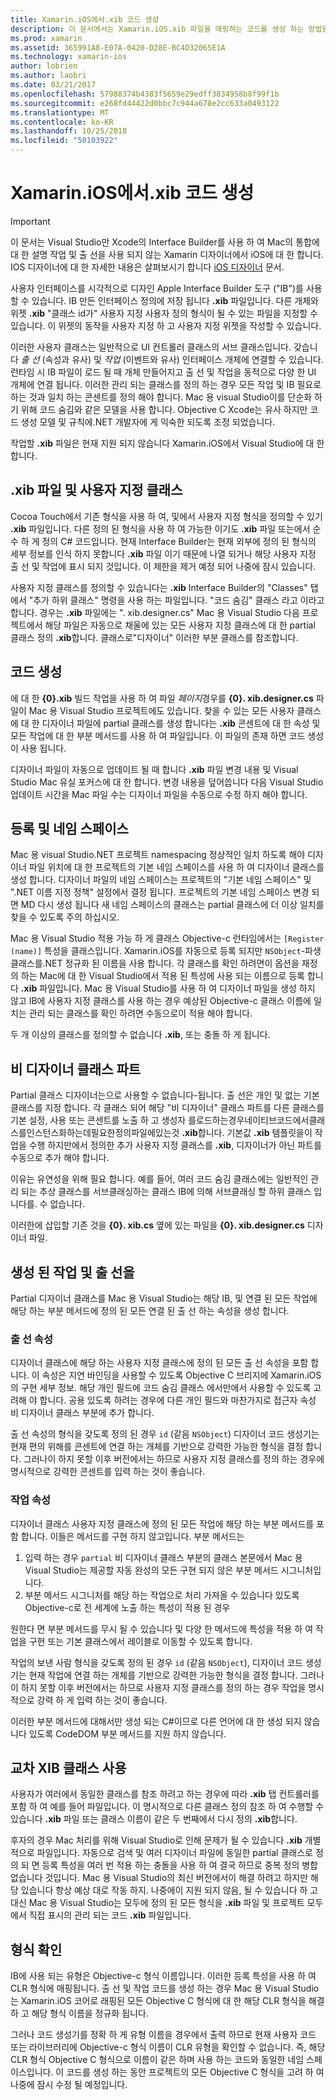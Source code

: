 ```yaml
---
title: Xamarin.iOS에서.xib 코드 생성
description: 이 문서에서는 Xamarin.iOS.xib 파일을 매핑하는 코드를 생성 하는 방법을 설명 합니다. C#, 시각적 컨트롤을 프로그래밍 방식으로 액세스할 수 있도록 합니다.
ms.prod: xamarin
ms.assetid: 365991A8-E07A-0420-D28E-BC4D32065E1A
ms.technology: xamarin-ios
author: lobrien
ms.author: laobri
ms.date: 03/21/2017
ms.openlocfilehash: 57988374b4383f5659e29edff3834958b8f99f1b
ms.sourcegitcommit: e268fd44422d0bbc7c944a678e2cc633a0493122
ms.translationtype: MT
ms.contentlocale: ko-KR
ms.lasthandoff: 10/25/2018
ms.locfileid: "50103922"
---
```

# <a name="xib-code-generation-in-xamarinios"></a>Xamarin.iOS에서.xib 코드 생성

> [!IMPORTANT]
>  이 문서는 Visual Studio만 Xcode의 Interface Builder를 사용 하 여 Mac의 통합에 대 한 설명 작업 및 출 선을 사용 되지 않는 Xamarin 디자이너에서 iOS에 대 한 합니다. IOS 디자이너에 대 한 자세한 내용은 살펴보시기 합니다 [iOS 디자이너](~/ios/user-interface/designer/index.md) 문서.

사용자 인터페이스를 시각적으로 디자인 Apple Interface Builder 도구 ("IB")를 사용할 수 있습니다. IB 만든 인터페이스 정의에 저장 됩니다 **.xib** 파일입니다. 다른 개체와 위젯 **.xib** "클래스 id가" 사용자 지정 사용자 정의 형식이 될 수 있는 파일을 지정할 수 있습니다. 이 위젯의 동작을 사용자 지정 하 고 사용자 지정 위젯을 작성할 수 있습니다.

이러한 사용자 클래스는 일반적으로 UI 컨트롤러 클래스의 서브 클래스입니다. 갖습니다 *출 선* (속성과 유사) 및 *작업* (이벤트와 유사) 인터페이스 개체에 연결할 수 있습니다. 런타임 시 IB 파일이 로드 될 때 개체 만들어지고 출 선 및 작업을 동적으로 다양 한 UI 개체에 연결 됩니다. 이러한 관리 되는 클래스를 정의 하는 경우 모든 작업 및 IB 필요로 하는 것과 일치 하는 콘센트를 정의 해야 합니다. Mac 용 visual Studio이를 단순화 하기 위해 코드 숨김와 같은 모델을 사용 합니다. Objective C Xcode는 유사 하지만 코드 생성 모델 및 규칙에.NET 개발자에 게 익숙한 되도록 조정 되었습니다.

작업할 **.xib** 파일은 현재 지원 되지 않습니다 Xamarin.iOS에서 Visual Studio에 대 한 합니다.

## <a name="xib-files-and-custom-classes"></a>.xib 파일 및 사용자 지정 클래스

Cocoa Touch에서 기존 형식을 사용 하 여, 및에서 사용자 지정 형식을 정의할 수 있기 **.xib** 파일입니다. 다른 정의 된 형식을 사용 하 여 가능한 이기도 **.xib** 파일 또는에서 순수 하 게 정의 C# 코드입니다. 현재 Interface Builder는 현재 외부에 정의 된 형식의 세부 정보를 인식 하지 못합니다 **.xib** 파일 이기 때문에 나열 되거나 해당 사용자 지정 출 선 및 작업에 표시 되지 것입니다. 이 제한을 제거 예정 되어 나중에 잠시 있습니다.

사용자 지정 클래스를 정의할 수 있습니다는 **.xib** Interface Builder의 "Classes" 탭에서 "추가 하위 클래스" 명령을 사용 하는 파일입니다. "코드 숨김" 클래스 라고 이라고합니다. 경우는 **.xib** 파일에는 ". xib.designer.cs" Mac 용 Visual Studio 다음 프로젝트에서 해당 파일은 자동으로 채울에 있는 모든 사용자 지정 클래스에 대 한 partial 클래스 정의 **.xib**합니다. 클래스로"디자이너" 이러한 부분 클래스를 참조합니다.

## <a name="generating-code"></a>코드 생성

에 대 한  **{0}.xib** 빌드 작업을 사용 하 여 파일 *페이지*경우를  **{0}. xib.designer.cs** 파일이 Mac 용 Visual Studio 프로젝트에도 있습니다. 찾을 수 있는 모든 사용자 클래스에 대 한 디자이너 파일에 partial 클래스를 생성 합니다는 **.xib** 콘센트에 대 한 속성 및 모든 작업에 대 한 부분 메서드를 사용 하 여 파일입니다. 이 파일의 존재 하면 코드 생성이 사용 됩니다.

디자이너 파일이 자동으로 업데이트 될 때 합니다 **.xib** 파일 변경 내용 및 Visual Studio Mac 유실 포커스에 대 한 합니다. 변경 내용을 덮어씁니다 다음 Visual Studio 업데이트 시간을 Mac 파일 수는 디자이너 파일을 수동으로 수정 하지 해야 합니다.

## <a name="registration-and-namespaces"></a>등록 및 네임 스페이스

Mac 용 visual Studio.NET 프로젝트 namespacing 정상적인 일치 하도록 해야 디자이너 파일 위치에 대 한 프로젝트의 기본 네임 스페이스를 사용 하 여 디자이너 클래스를 생성 합니다. 디자이너 파일의 네임 스페이스는 프로젝트의 "기본 네임 스페이스" 및 ".NET 이름 지정 정책" 설정에서 결정 됩니다. 프로젝트의 기본 네임 스페이스 변경 되 면 MD 다시 생성 됩니다 새 네임 스페이스의 클래스는 partial 클래스에 더 이상 일치를 찾을 수 있도록 주의 하십시오.

Mac 용 Visual Studio 적용 가능 하 게 클래스 Objective-c 런타임에서는 `[Register (name)]` 특성을 클래스입니다. Xamarin.iOS를 자동으로 등록 되지만 `NSObject`-파생 클래스를.NET 정규화 된 이름을 사용 합니다. 각 클래스를 확인 하려면이 옵션을 재정의 하는 Mac에 대 한 Visual Studio에서 적용 된 특성에 사용 되는 이름으로 등록 합니다 **.xib** 파일입니다. Mac 용 Visual Studio를 사용 하 여 디자이너 파일을 생성 하지 않고 IB에 사용자 지정 클래스를 사용 하는 경우 예상된 Objective-c 클래스 이름에 일치는 관리 되는 클래스를 확인 하려면 수동으로이 적용 해야 합니다.

두 개 이상의 클래스를 정의할 수 없습니다 **.xib**, 또는 충돌 하 게 됩니다.

## <a name="non-designer-class-parts"></a>비 디자이너 클래스 파트

Partial 클래스 디자이너는으로 사용할 수 없습니다-됩니다. 출 선은 개인 및 없는 기본 클래스를 지정 합니다. 각 클래스 되어 해당 "비 디자이너" 클래스 파트를 다른 클래스를 기본 설정, 사용 또는 콘센트를 노출 하 고 생성자 를로드하는경우네이티브코드에서클래스를인스턴스화하는데필요한정의파일에있는것 **.xib**합니다. 기본값 **.xib** 템플릿을이 작업을 수행 하지만에서 정의한 추가 사용자 지정 클래스를 **.xib**, 디자이너가 아닌 파트를 수동으로 추가 해야 합니다.

이유는 유연성을 위해 필요 합니다. 예를 들어, 여러 코드 숨김 클래스에는 일반적인 관리 되는 추상 클래스를 서브클래싱하는 클래스 IB에 의해 서브클래싱 할 하위 클래스 입니다를. 수 없습니다.

이러한에 삽입할 기존 것을  **{0}. xib.cs** 옆에 있는 파일을  **{0}. xib.designer.cs** 디자이너 파일.

<a name="generated" />

## <a name="generated-actions-and-outlets"></a>생성 된 작업 및 출 선을

Partial 디자이너 클래스를 Mac 용 Visual Studio는 해당 IB, 및 연결 된 모든 작업에 해당 하는 부분 메서드에 정의 된 모든 연결 된 출 선 하는 속성을 생성 합니다.

### <a name="outlet-properties"></a>출 선 속성

디자이너 클래스에 해당 하는 사용자 지정 클래스에 정의 된 모든 출 선 속성을 포함 합니다. 이 속성은 지연 바인딩을 사용할 수 있도록 Objective C 브리지에 Xamarin.iOS의 구현 세부 정보. 해당 개인 필드에 코드 숨김 클래스 에서만에서 사용할 수 있도록 고려해 야 합니다. 공용 있도록 하려는 경우에 다른 개인 필드와 마찬가지로 접근자 속성 비 디자이너 클래스 부분에 추가 합니다.

출 선 속성의 형식을 갖도록 정의 된 경우 `id` (같음 `NSObject`) 디자이너 코드 생성기는 현재 편의 위해를 콘센트에 연결 하는 개체를 기반으로 강력한 가능한 형식을 결정 합니다.
그러나이 하지 못할 이후 버전에서는 하므로 사용자 지정 클래스를 정의 하는 경우에 명시적으로 강력한 콘센트를 입력 하는 것이 좋습니다.

### <a name="action-properties"></a>작업 속성

디자이너 클래스 사용자 지정 클래스에 정의 된 모든 작업에 해당 하는 부분 메서드를 포함 합니다. 이들은 메서드를 구현 하지 않고입니다. 부분 메서드는

1.  입력 하는 경우 `partial` 비 디자이너 클래스 부분의 클래스 본문에서 Mac 용 Visual Studio는 제공할 자동 완성의 모든 구현 되지 않은 부분 메서드 시그니처입니다.
2.  부분 메서드 시그니처를 해당 하는 작업으로 처리 가져올 수 있습니다 있도록 Objective-c로 전 세계에 노출 하는 특성이 적용 된 경우


원한다 면 부분 메서드를 무시 될 수 있습니다 및 다양 한 메서드에 특성을 적용 하 여 작업을 구현 또는 기본 클래스에서 레이블로 이동할 수 있도록 합니다.

작업의 보낸 사람 형식을 갖도록 정의 된 경우 `id` (같음 `NSObject`), 디자이너 코드 생성기는 현재 작업에 연결 하는 개체를 기반으로 강력한 가능한 형식을 결정 합니다. 그러나이 하지 못할 이후 버전에서는 하므로 사용자 지정 클래스를 정의 하는 경우 작업을 명시적으로 강력 하 게 입력 하는 것이 좋습니다.

이러한 부분 메서드에 대해서만 생성 되는 C#이므로 다른 언어에 대 한 생성 되지 않습니다 있도록 CodeDOM 부분 메서드를 지원 하지 않습니다.

## <a name="cross-xib-class-usage"></a>교차 XIB 클래스 사용

사용자가 여러에서 동일한 클래스를 참조 하려고 하는 경우에 따라 **.xib** 탭 컨트롤러를 포함 하 여 예를 들어 파일입니다. 이 명시적으로 다른 클래스 정의 참조 하 여 수행할 수 있습니다 **.xib** 파일 또는 클래스 이름이 같은 두 번째에서 다시 정의 **.xib**합니다.

후자의 경우 Mac 처리를 위해 Visual Studio로 인해 문제가 될 수 있습니다 **.xib** 개별적으로 파일입니다. 자동으로 검색 및 여러 디자이너 파일에 동일한 partial 클래스로 정의 되 면 등록 특성을 여러 번 적용 하는 충돌을 사용 하 여 결국 하므로 중복 정의 병합 없습니다 것입니다. Mac 용 Visual Studio의 최신 버전에서이 해결 하려고 하지만 해당 있습니다 항상 예상 대로 작동 하지. 나중에이 지원 되지 않음, 될 수 있습니다 하 고 대신 Mac 용 Visual Studio는 모두에 정의 된 모든 형식을 **.xib** 파일 및 프로젝트 모두에서 직접 표시의 관리 되는 코드 **.xib** 파일입니다.

## <a name="type-resolution"></a>형식 확인

IB에 사용 되는 유형은 Objective-c 형식 이름입니다. 이러한 등록 특성을 사용 하 여 CLR 형식에 매핑됩니다. 출 선 및 작업 코드를 생성 하는 경우 Mac 용 Visual Studio는 Xamarin.iOS 코어로 래핑된 모든 Objective C 형식에 대 한 해당 CLR 형식을 해결 하 고 해당 형식 이름을 정규화 됩니다.

그러나 코드 생성기를 정확 하 게 유형 이름을 경우에서 출력 하므로 현재 사용자 코드 또는 라이브러리에 Objective-c 형식 이름이 CLR 유형을 확인할 수 없습니다. 즉, 해당 CLR 형식 Objective C 형식으로 이름이 같은 하며 사용 하는 코드와 동일한 네임 스페이스입니다. 이 코드를 생성 하는 동안 프로젝트의 모든 Objective C 형식을 고려 하 여 나중에 잠시 수정 될 예정입니다.
